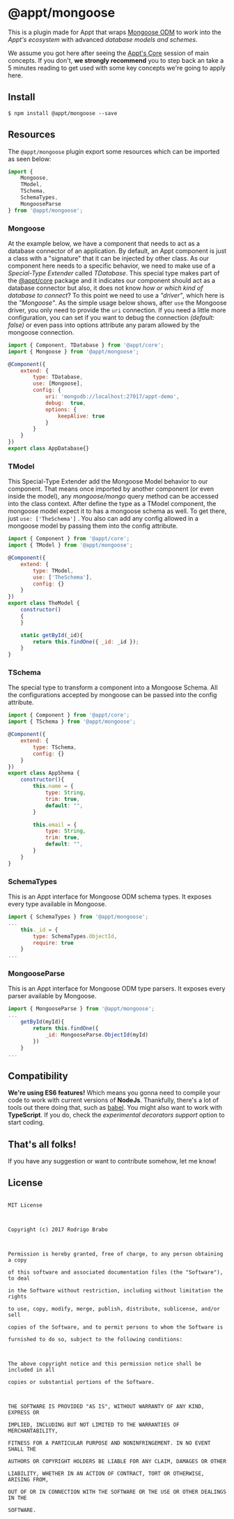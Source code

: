 # @appt/mongoose
This is a plugin made for Appt that wraps [Mongoose ODM](https://www.npmjs.com/package/mongoose) to work into the *Appt's ecosystem* with advanced *database models and schemes*. 

We assume you got here after seeing the [Appt's Core](https://www.npmjs.com/package/@appt/core) session of main concepts. If you don't, **we strongly recommend** you to step back an take a 5 minutes reading to get used with some key concepts we're going to apply here.


## Install
    $ npm install @appt/mongoose --save

 
## Resources
The `@appt/mongoose` plugin export some resources which can be imported as seen below:
```javascript
import {
	Mongoose,
	TModel,
	TSchema,
	SchemaTypes,
	MongooseParse
} from '@appt/mongoose';
```

### Mongoose
At the example below, we have a component that needs to act as a database connector of an application. By default, an Appt component is just a class with a "signature" that it can be injected by other class. As our component here needs to a specific behavior, we need to make use of a *Special-Type Extender* called *TDatabase*. This special type makes part of the [@appt/core](https://www.npmjs.com/package/@appt/core#apptcore) package and it indicates our component should act as a database connector but also, it does not know *how or which kind of database to connect*? To this point we need to use a *"driver"*, which here is the *"Mongoose"*.  As the simple usage below shows, after `use` the Mongoose driver, you only need to provide the `uri` connection. If you need a little more configuration, you can set if you want to debug the connection *(default: false)* or even pass into options attribute any param allowed by the mongoose connection.
```javascript
import { Component, TDatabase } from '@appt/core';
import { Mongoose } from '@appt/mongoose';

@Component({
	extend: {
		type: TDatabase,
		use: [Mongoose],
		config: {
			uri: 'mongodb://localhost:27017/appt-demo',
			debug:  true,
			options: {
				keepAlive: true
			}
		}
	}
})
export class AppDatabase{}
```

### TModel
This Special-Type Extender add the Mongoose Model behavior to our component. That means once imported by another component (or even inside the model), any *mongoose/mongo* query method can be accessed into the class context. After define the type as a TModel component, the mongoose model expect it to has a mongoose schema as well. To get there, just `use: ['TheSchema']` . You also can add any config allowed in a mongoose model by passing them into the config attribute.
```javascript
import { Component } from '@appt/core';
import { TModel } from '@appt/mongoose';

@Component({
	extend: {
		type: TModel,
		use: ['TheSchema'],
		config: {}
	}
})
export class TheModel {
	constructor()
	{
	}

	static getById(_id){
		return this.findOne({ _id: _id });
	}
}
```

### TSchema
The special type to transform a component into a Mongoose Schema. All the configurations accepted by mongoose can be passed into the config attribute.
```javascript
import { Component } from '@appt/core';
import { TSchema } from '@appt/mongoose';

@Component({
	extend: {
		type: TSchema,
		config: {}
	}
})
export class AppShema {
	constructor(){
		this.name = {
			type: String,
			trim: true,
			default: "",
		}

		this.email = {
			type: String,
			trim: true,
			default: "",
		}
	}
}
```

### SchemaTypes
This is an Appt interface for Mongoose ODM schema types. It exposes every type available in Mongoose.
```javascript
import { SchemaTypes } from '@appt/mongoose';
...
	this._id = {
		type: SchemaTypes.ObjectId,
		require: true
	}
...
```

### MongooseParse
This is an Appt interface for Mongoose ODM type parsers. It exposes every parser available by Mongoose.

```javascript
import { MongooseParse } from '@appt/mongoose';
...
	getById(myId){
		return this.findOne({
			_id: MongooseParse.ObjectId(myId)
		})
	}
...
```

## Compatibility
**We're using ES6 features!** Which means you gonna need to compile your code to work with current versions of **NodeJs**. Thankfully, there's a lot of tools out there doing that, such as [babel](https://babeljs.io/).
You might also want to work with **TypeScript**. If you do, check the *experimental decorators support* option to start coding.


## That's all folks!
If you have any suggestion or want to contribute somehow, let me know!


## License
```

MIT License

  

Copyright (c) 2017 Rodrigo Brabo

  

Permission is hereby granted, free of charge, to any person obtaining a copy

of this software and associated documentation files (the "Software"), to deal

in the Software without restriction, including without limitation the rights

to use, copy, modify, merge, publish, distribute, sublicense, and/or sell

copies of the Software, and to permit persons to whom the Software is

furnished to do so, subject to the following conditions:

  

The above copyright notice and this permission notice shall be included in all

copies or substantial portions of the Software.

  

THE SOFTWARE IS PROVIDED "AS IS", WITHOUT WARRANTY OF ANY KIND, EXPRESS OR

IMPLIED, INCLUDING BUT NOT LIMITED TO THE WARRANTIES OF MERCHANTABILITY,

FITNESS FOR A PARTICULAR PURPOSE AND NONINFRINGEMENT. IN NO EVENT SHALL THE

AUTHORS OR COPYRIGHT HOLDERS BE LIABLE FOR ANY CLAIM, DAMAGES OR OTHER

LIABILITY, WHETHER IN AN ACTION OF CONTRACT, TORT OR OTHERWISE, ARISING FROM,

OUT OF OR IN CONNECTION WITH THE SOFTWARE OR THE USE OR OTHER DEALINGS IN THE

SOFTWARE.

```

